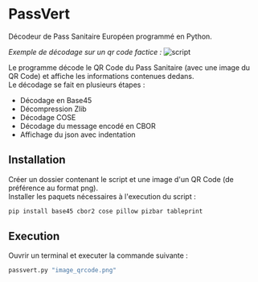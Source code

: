 # PassVert
Décodeur de Pass Sanitaire Européen programmé en Python.

*Exemple de décodage sur un qr code factice :*
![script](https://user-images.githubusercontent.com/88982293/129491150-381fe7e2-1843-4194-aee3-9ff81d339c79.png)

Le programme décode le QR Code du Pass Sanitaire (avec une image du QR Code) et affiche les informations contenues dedans.\
Le décodage se fait en plusieurs étapes :
- Décodage en Base45
- Décompression Zlib
- Décodage COSE
- Décodage du message encodé en CBOR
- Affichage du json avec indentation

## Installation

Créer un dossier contenant le script et une image d'un QR Code (de préférence au format png).\
Installer les paquets nécessaires à l'execution du script :

```python
pip install base45 cbor2 cose pillow pizbar tableprint
```

## Execution

Ouvrir un terminal et executer la commande suivante :

```python
passvert.py "image_qrcode.png"
```
